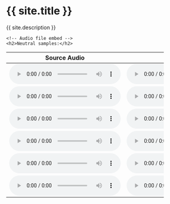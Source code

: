 <html lang="en">
<head>
    <meta charset="UTF-8">
    <meta name="viewport" content="width=device-width, initial-scale=1.0">
    <title>{{ site.title }}</title>
</head>
<main id="content" class="main-content" style="margin: 0px 40px;">
    <h1>{{ site.title }}</h1>
    <p>{{ site.description }}</p>

    <!-- Audio file embed -->
    <h2>Neutral samples:</h2>
    
<table class="tg"><thead>
  <tr>
    <th class="tg-73oq">Source Audio</th>
    <th class="tg-73oq">Target Audio</th>
    <th class="tg-73oq">Consistency-VC</th>
    <th class="tg-73oq">HierSpeech++</th>
    <th class="tg-73oq">LeakFree-EVC (ours)</th>
  </tr></thead>
<tbody>
  <tr>
    <td class="tg-73oq">
    <audio src="source_samples/260_123440_000024_000001.wav" type="audio/wav" controls></audio>
    </td>
    <td class="tg-73oq">
    <audio src="target_samples/neutral/03-01-01-01-02-01-15.wav" type="audio/wav" controls></audio>
    </td>
    <td class="tg-73oq">
    <audio src="consistency-vc/neutral/260_123440_000024_000001_to_03-01-01-01-02-01-15.wav" type="audio/wav" controls></audio>
    </td>
    <td class="tg-73oq">
    <audio src="hierspeech/neutral/260_123440_000024_000001_to_03-01-01-01-02-01-15.wav" type="audio/wav" controls></audio>
    </td>
    <td class="tg-73oq">
    <audio src="ours/neutral/260_123440_000024_000001_to_03-01-01-01-02-01-15.wav" type="audio/wav" controls></audio>
    </td>
  </tr>
  <tr>
    <td class="tg-73oq">
    <audio src="source_samples/1089_134686_000010_000000.wav" type="audio/wav" controls></audio>
    </td>
    <td class="tg-73oq">
    <audio src="target_samples/neutral/03-01-01-01-02-01-05.wav" type="audio/wav" controls></audio>
    </td>
    <td class="tg-73oq">
    <audio src="consistency-vc/neutral/1089_134686_000010_000000_to_03-01-01-01-02-01-05.wav" type="audio/wav" controls></audio>
    </td>
    <td class="tg-73oq">
    <audio src="hierspeech/neutral/1089_134686_000010_000000_to_03-01-01-01-02-01-05.wav" type="audio/wav" controls></audio>
    </td>
    <td class="tg-73oq">
    <audio src="ours/neutral/1089_134686_000010_000000_to_03-01-01-01-02-01-05.wav" type="audio/wav" controls></audio>
    </td>
  </tr>
  <tr>
    <td class="tg-73oq">
    <audio src="source_samples/1580_141083_000063_000001.wav" type="audio/wav" controls></audio>
    </td>
    <td class="tg-73oq">
    <audio src="target_samples/neutral/03-01-01-01-01-01-11.wav" type="audio/wav" controls></audio>
    </td>
    <td class="tg-73oq">
    <audio src="consistency-vc/neutral/1580_141083_000063_000001_to_03-01-01-01-01-01-11.wav" type="audio/wav" controls></audio>
    </td>
    <td class="tg-73oq">
    <audio src="hierspeech/neutral/1580_141083_000063_000001_to_03-01-01-01-01-01-11.wav" type="audio/wav" controls></audio>
    </td>
    <td class="tg-73oq">
    <audio src="ours/neutral/1580_141083_000063_000001_to_03-01-01-01-01-01-11.wav" type="audio/wav" controls></audio>
    </td>
  </tr>
  <tr>
    <td class="tg-73oq">
    <audio src="source_samples/4077_13751_000020_000003.wav" type="audio/wav" controls></audio>
    </td>
    <td class="tg-73oq">
    <audio src="target_samples/neutral/03-01-01-01-02-01-14.wav" type="audio/wav" controls></audio>
    </td>
    <td class="tg-73oq">
    <audio src="consistency-vc/neutral/4077_13751_000020_000003_to_03-01-01-01-02-01-14.wav" type="audio/wav" controls></audio>
    </td>
    <td class="tg-73oq">
    <audio src="hierspeech/neutral/4077_13751_000020_000003_to_03-01-01-01-02-01-14.wav" type="audio/wav" controls></audio>
    </td>
    <td class="tg-73oq">
    <audio src="ours/neutral/4077_13751_000020_000003_to_03-01-01-01-02-01-14.wav" type="audio/wav" controls></audio>
    </td>
  </tr>
  <tr>
    <td class="tg-73oq">
    <audio src="source_samples/4446_2273_000034_000005.wav" type="audio/wav" controls></audio>
    </td>
    <td class="tg-73oq">
    <audio src="target_samples/neutral/03-01-01-01-01-02-20.wav" type="audio/wav" controls></audio>
    </td>
    <td class="tg-73oq">
    <audio src="consistency-vc/neutral/4446_2273_000034_000005_to_03-01-01-01-01-02-20.wav" type="audio/wav" controls></audio>
    </td>
    <td class="tg-73oq">
    <audio src="hierspeech/neutral/4446_2273_000034_000005_to_03-01-01-01-01-02-20.wav" type="audio/wav" controls></audio>
    </td>
    <td class="tg-73oq">
    <audio src="ours/neutral/4446_2273_000034_000005_to_03-01-01-01-01-02-20.wav" type="audio/wav" controls></audio>
    </td>
  </tr>
  <tr>
    <td class="tg-73oq">
    <audio src="source_samples/7176_92135_000006_000000.wav" type="audio/wav" controls></audio>
    </td>
    <td class="tg-73oq">
    <audio src="target_samples/neutral/03-01-01-01-01-01-22.wav" type="audio/wav" controls></audio>
    </td>
    <td class="tg-73oq">
    <audio src="consistency-vc/neutral/7176_92135_000006_000000_to_03-01-01-01-01-01-22.wav" type="audio/wav" controls></audio>
    </td>
    <td class="tg-73oq">
    <audio src="hierspeech/neutral/7176_92135_000006_000000_to_03-01-01-01-01-01-22.wav" type="audio/wav" controls></audio>
    </td>
    <td class="tg-73oq">
    <audio src="ours/neutral/7176_92135_000006_000000_to_03-01-01-01-01-01-22.wav" type="audio/wav" controls></audio>
    </td>
  </tr>
</tbody></table>
    
</main>
</html>
